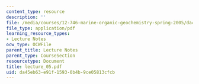 ```yaml
---
content_type: resource
description: ''
file: /media/courses/12-746-marine-organic-geochemistry-spring-2005/da45eb63e91f15930b4b9ce05813cfcb_lecture_05.pdf
file_type: application/pdf
learning_resource_types:
- Lecture Notes
ocw_type: OCWFile
parent_title: Lecture Notes
parent_type: CourseSection
resourcetype: Document
title: lecture_05.pdf
uid: da45eb63-e91f-1593-0b4b-9ce05813cfcb
---
```

